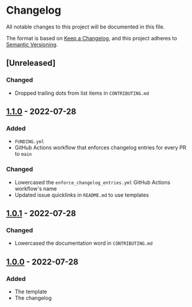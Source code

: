 # Changelog

All notable changes to this project will be documented in this file.

The format is based on [Keep a Changelog](https://keepachangelog.com/en/1.0.0/), and this project adheres
to [Semantic Versioning](https://semver.org/spec/v2.0.0.html).

## [Unreleased]

### Changed

- Dropped trailing dots from list items in `CONTRIBUTING.md`

## [1.1.0] - 2022-07-28

### Added

- `FUNDING.yml`
- GitHub Actions workflow that enforces changelog entries for every PR to `main`

### Changed

- Lowercased the `enforce_changelog_entries.yml` GitHub Actions workflow's name
- Updated issue quicklinks in `README.md` to use templates

## [1.0.1] - 2022-07-28

### Changed

- Lowercased the documentation word in `CONTRIBUTING.md`

## [1.0.0] - 2022-07-28

### Added

- The template
- The changelog

<!-- DIFF LINKS -->

[1.1.0]: https://github.com/Serpentiel/template/compare/v1.0.1...v1.1.0

[1.0.1]: https://github.com/Serpentiel/template/compare/v1.0.0...v1.0.1

[1.0.0]: https://github.com/Serpentiel/template/releases/tag/v1.0.0
